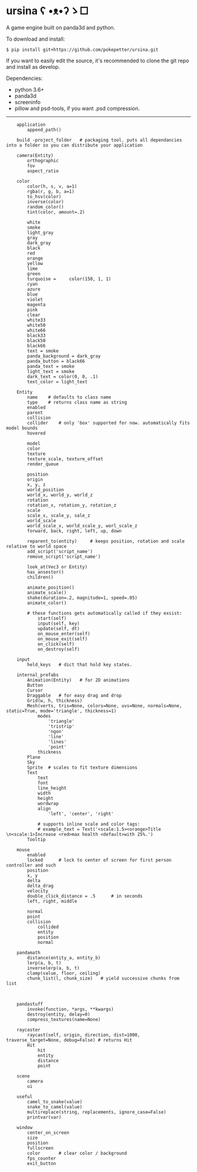 # ursina ʕ •ᴥ•ʔゝ□
A game engine built on panda3d and python.  

To download and install:

    $ pip install git+https://github.com/pokepetter/ursina.git

If you want to easily edit the source, it's recommended to clone the git repo and  install as develop.

Dependencies:
  * python 3.6+
  * panda3d
  * screeninfo
  * pillow and psd-tools, if you want .psd compression.

----  

        application
            append_path()

        build -project_folder   # packaging tool. puts all dependancies into a folder so you can distribute your application

        camera(Entity)
            orthographic
            fov
            aspect_ratio

        color
            color(h, s, v, a=1)
            rgba(r, g, b, a=1)
            to_hsv(color)
            inverse(color)
            random_color()
            tint(color, amount=.2)

            white
            smoke
            light_gray
            gray
            dark_gray
            black
            red
            orange
            yellow
            lime
            green
            turquoise =     color(150, 1, 1)
            cyan
            azure
            blue
            violet
            magenta
            pink
            clear
            white33
            white50
            white66
            black33
            black50
            black66
            text = smoke
            panda_background = dark_gray
            panda_button = black66
            panda_text = smoke
            light_text = smoke
            dark_text = color(0, 0, .1)
            text_color = light_text

        Entity
            name    # defaults to class name
            type    # returns class name as string
            enabled
            parent
            collision
            collider    # only 'box' supported for now. automatically fits model bounds
            hovered

            model
            color
            texture
            texture_scale, texture_offset
            render_queue

            position
            origin
            x, y, z
            world_position
            world_x, world_y, world_z
            rotation
            rotation_x, rotation_y, rotation_z
            scale
            scale_x, scale_y, sale_z
            world_scale
            world_scale_x, world_scale_y, worl_scale_z
            forward, back, right, left, up, down

            reparent_to(entity)     # keeps position, rotation and scale relative to world space
            add_script('script_name')
            remove_script('script_name')

            look_at(Vec3 or Entity)
            has_ansestor()
            children()

            animate_position()
            animate_scale()
            shake(duration=.2, magnitude=1, speed=.05)
            animate_color()

            # these functions gets automatically called if they exsist:
                start(self)
                input(self, key)
                update(self, dt)
                on_mouse_enter(self)
                on_mouse_exit(self)
                on_click(self)
                on_destroy(self)

        input
            held_keys   # dict that hold key states.

        internal_prefabs
            Animation(Entity)   # for 2D animations
            Button
            Cursor
            Draggable   # for easy drag and drop
            Grid(w, h, thickness)
            Mesh(verts, tris=None, colors=None, uvs=None, normals=None, static=True, mode='triangle', thickness=1)
                modes
                    'triangle'
                    'tristrip'
                    'ngon'
                    'line'
                    'lines'
                    'point'
                thickness
            Plane
            Sky
            Sprite  # scales to fit texture dimensions
            Text
                text
                font
                line_height
                width
                height
                wordwrap
                align
                    'left', 'center', 'right'
                    
                # supports inline scale and color tags:
                # example_text = Text('<scale:1.5><orange>Title \n<scale:1>Increase <red>max health <default>with 25%.')
            Tooltip

        mouse
            enabled
            locked      # lock to center of screen for first person controller and such
            position
            x, y
            delta
            delta_drag
            velocity
            double_click_distance = .5      # in seconds
            left, right, middle
            
            normal
            point
            collision
                collided
                entity
                position
                normal
                
        pandamath
            distance(entity_a, entity_b)
            lerp(a, b, t)
            inverselerp(a, b, t)
            clamp(value, floor, ceiling)
            chunk_list(l, chunk_size)   # yield successive chunks from list
        
        
        
        pandastuff
            invoke(function, *args, **kwargs)
            destroy(entity, delay=0)
            compress_textures(name=None)
            
        raycaster
            raycast(self, origin, direction, dist=1000, traverse_target=None, debug=False) # returns Hit
            Hit
                hit
                entity
                distance
                point
                
        scene
            camera
            ui
            
        useful
            camel_to_snake(value)
            snake_to_camel(value)
            multireplace(string, replacements, ignore_case=False)
            printvar(var)
            
        window
            center_on_screen
            size
            position
            fullscreen
            color       # clear color / background
            fps_counter
            exit_button
            


